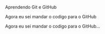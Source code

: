 Aprendendo Git e GitHub

Agora eu sei mandar o codigo para o GitHub


Agora eu sei mandar o codigo para o GitHub...


